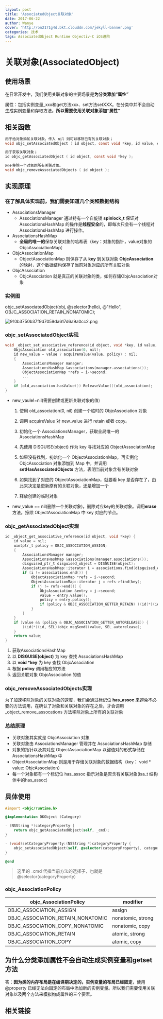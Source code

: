 ```yaml
---
layout: post
title: 'AssociatedObject关联对象'
date: 2017-06-22
author: Wanye
cover: 'http://on2171g4d.bkt.clouddn.com/jekyll-banner.png'
categories: 技术
tags: AssociatedObject Runtime Objectiv-C iOS进阶
---
```


# 关联对象(AssociatedObject)

## 使用场景

在日常开发中，我们使用关联对象的主要场景是**为分类添加“属性”**

属性：包括实例变量_xxx和get方法xxx、set方法setXXX。在分类中并不会自动生成实例变量和存取方法，**所以需要使用关联对象添加“属性”**

## 相关函数

```objectivec
用于给对象添加关联对象，传入 nil 则可以移除已有的关联对象；
void objc_setAssociatedObject ( id object, const void *key, id value, objc_AssociationPolicy policy );

用于获取关联对象；
id objc_getAssociatedObject ( id object, const void *key );

用于移除一个对象的所有关联对象。
void objc_removeAssociatedObjects ( id object );
```

## 实现原理

### 在了解具体实现前，我们需要知道几个类和数据结构

* AssociationsManager
  * AssociationsManager 通过持有一个自旋锁 **spinlock_t** 保证对 AssociationsHashMap 的操作是**线程安全**的，即每次只会有一个线程对 AssociationsHashMap 进行操作。
* AssociationsHashMap
  * **全局的唯一的**保存关联对象的哈希表（key：对象的指针，value对象的ObjcAssociationMap）
* ObjcAssociationMap
  * ObjectAssociationMap 则保存了从 **key** 到关联对象 **ObjcAssociation** 的映射，这个数据结构保存了当前对象对应的所有关联对象
* ObjcAssociation
  * ObjcAssociation 就是真正的关联对象的类，如何存储ObjcAssociation对象

### 实例图

objc_setAssociatedObject(obj, @selector(hello), @"Hello", OBJC_ASSOCIATION_RETAIN_NONATOMIC);

![910b3750b37f9d7059da617d6a9a0cc2.png](../2017/06/associate1.png)

### objc_setAssociatedObject实现

```c
void _object_set_associative_reference(id object, void *key, id value, uintptr_t policy) {
    ObjcAssociation old_association(0, nil);
    id new_value = value ? acquireValue(value, policy) : nil;
    {
        AssociationsManager manager;
        AssociationsHashMap &associations(manager.associations());
        ObjectAssociationMap *refs = i->second;
        ...
    }
    if (old_association.hasValue()) ReleaseValue()(old_association);
}
```

* new_vaule!=nil(需要创建或更新关联对象的值)

    1. 使用 old_association(0, nil) 创建一个临时的 ObjcAssociation 对象
    2. 调用 acquireValue 对 new_value 进行 retain 或者 copy。

    3. 初始化一个 AssociationsManager，获取全局唯一的AssociationsHashMap
    4. 先使用 DISGUISE(object) 作为 key 寻找对应的 ObjectAssociationMap
    5. 如果没有找到，初始化一个 ObjectAssociationMap，再实例化 ObjcAssociation 对象添加到 Map 中，并调用 **setHasAssociatedObjects** 方法，表明当前对象含有关联对象
    6. 如果找到了对应的 ObjectAssociationMap，就要看 key 是否存在了，由此来决定是更新原有的关联对象，还是增加一个
    7. 释放创建的临时对象

* new_value == nil(删除一个关联对象)，删除对应key的关联对象。调用**erase**方法，擦除 ObjectAssociationMap 中 key 对应的节点。

### objc_getAssociatedObject实现

```objectivec
id _object_get_associative_reference(id object, void *key) {
    id value = nil;
    uintptr_t policy = OBJC_ASSOCIATION_ASSIGN;
    {
        AssociationsManager manager;
        AssociationsHashMap &associations(manager.associations());
        disguised_ptr_t disguised_object = DISGUISE(object);
        AssociationsHashMap::iterator i = associations.find(disguised_object);
        if (i != associations.end()) {
            ObjectAssociationMap *refs = i->second;
            ObjectAssociationMap::iterator j = refs->find(key);
            if (j != refs->end()) {
                ObjcAssociation &entry = j->second;
                value = entry.value();
                policy = entry.policy();
                if (policy & OBJC_ASSOCIATION_GETTER_RETAIN) ((id(*)(id, SEL))objc_msgSend)(value, SEL_retain);
            }
        }
    }
    if (value && (policy & OBJC_ASSOCIATION_GETTER_AUTORELEASE)) {
        ((id(*)(id, SEL))objc_msgSend)(value, SEL_autorelease);
    }
    return value;
}
```

1. 获取AssociationsHashMap
2. 以 **DISGUISE(object)** 为 key 查找 AssociationsHashMap
3. 以 **void \*key** 为 key 查找 ObjcAssociation
4. 根据 **policy** 调用相应的方法
5. 返回关联对象 ObjcAssociation 的值

### objc_removeAssociatedObjects实现

为了加速移除对象的关联对象的速度，我们会通过标记位 **has_assoc** 来避免不必要的方法调用，在确认了对象和关联对象的存在之后，才会调用 _object_remove_assocations 方法移除对象上所有的关联对象

### 总结原理

* 关联对象其实就是 ObjcAssociation 对象
* 关联对象由 AssociationsManager 管理并在 AssociationsHashMap 存储
* 对象的指针以及其对应 ObjectAssociationMap 以键值对的形式存储在 AssociationsHashMap 中
* ObjectAssociationMap 则是用于存储关联对象的数据结构（key： void \* value: ObjcAssociation）
* 每一个对象都有一个标记位 has_assoc 指示对象是否含有关联对象(isa_t 结构体中的has_assoc)

## 具体使用

```objectivec
#import <objc/runtime.h>

@implementation DKObject (Category)

- (NSString *)categoryProperty {
    return objc_getAssociatedObject(self, _cmd);
}

- (void)setCategoryProperty:(NSString *)categoryProperty {
    objc_setAssociatedObject(self, @selector(categoryProperty), categoryProperty, OBJC_ASSOCIATION_RETAIN_NONATOMIC);
}

@end
```

>这里的 _cmd 代指当前方法的选择子，也就是 @selector(categoryProperty)

### objc_AssociationPolicy

| objc_AssociationPolicy | modifier |
| --- | --- |
| OBJC_ASSOCIATION_ASSIGN | assign |
| OBJC_ASSOCIATION_RETAIN_NONATOMIC | nonatomic, strong |
| OBJC_ASSOCIATION_COPY_NONATOMIC | nonatomic, copy |
| OBJC_ASSOCIATION_RETAIN | atomic, strong  |
| OBJC_ASSOCIATION_COPY | atomic, copy |

## 为什么分类添加属性不会自动生成实例变量和getset方法

答：**因为类的内存布局是在编译期决定的，实例变量的布局已经固定**，使用 @property 已经无法向固定的布局中添加新的实例变量。所以我们需要使用关联对象以及两个方法来模拟构成属性的三个要素。

## 相关链接
